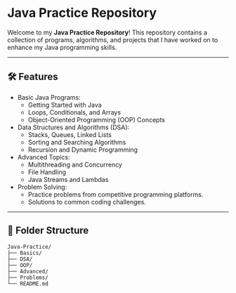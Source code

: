 # Java Practice Repository  

Welcome to my **Java Practice Repository**! This repository contains a collection of programs, algorithms, and projects that I have worked on to enhance my Java programming skills.  

---

## 🛠️ Features  

- Basic Java Programs:  
  - Getting Started with Java  
  - Loops, Conditionals, and Arrays  
  - Object-Oriented Programming (OOP) Concepts  
- Data Structures and Algorithms (DSA):  
  - Stacks, Queues, Linked Lists  
  - Sorting and Searching Algorithms  
  - Recursion and Dynamic Programming  
- Advanced Topics:  
  - Multithreading and Concurrency  
  - File Handling  
  - Java Streams and Lambdas  
- Problem Solving:  
  - Practice problems from competitive programming platforms.  
  - Solutions to common coding challenges.  

---

## 📁 Folder Structure  

```plaintext
Java-Practice/
├── Basics/
├── DSA/
├── OOP/
├── Advanced/
├── Problems/
└── README.md
